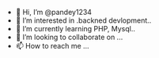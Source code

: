 - 👋 Hi, I’m @pandey1234
- 👀 I’m interested in .backned devlopment..
- 🌱 I’m currently learning PHP, Mysql..
- 💞️ I’m looking to collaborate on ...
- 📫 How to reach me ...

<!---
pandey1234/pandey1234 is a ✨ special ✨ repository because its `README.md` (this file) appears on your GitHub profile.
You can click the Preview link to take a look at your changes.
--->
